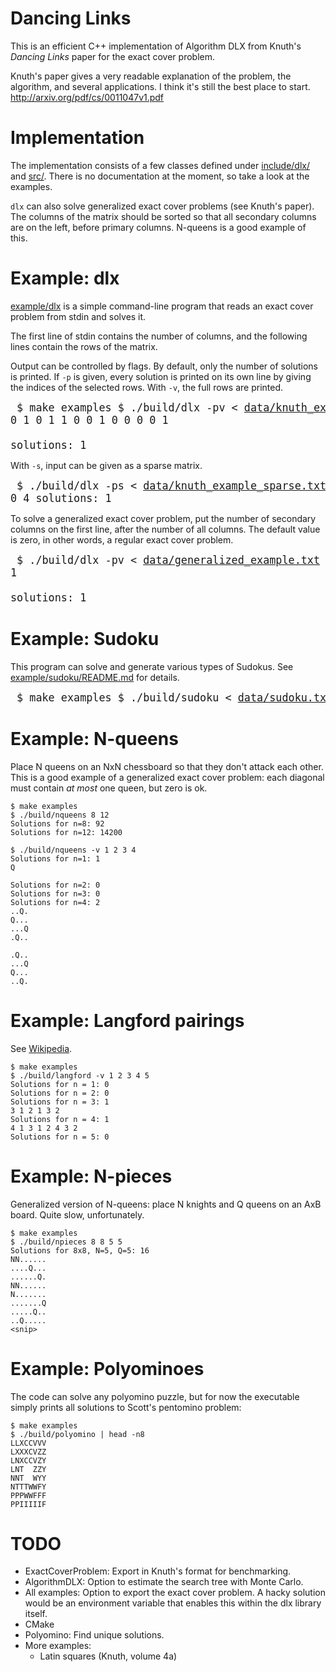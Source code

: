 Dancing Links
=============

This is an efficient C++ implementation of Algorithm DLX from Knuth's *Dancing
Links* paper for the exact cover problem.

Knuth's paper gives a very readable explanation of the problem, the algorithm,
and several applications. I think it's still the best place to start.
http://arxiv.org/pdf/cs/0011047v1.pdf

Implementation
==============

The implementation consists of a few classes defined under
[include/dlx/](include/dlx/) and [src/](src/). There is no documentation at the
moment, so take a look at the examples.

`dlx` can also solve generalized exact cover problems (see Knuth's paper). The
columns of the matrix should be sorted so that all secondary columns are on the
left, before primary columns. N-queens is a good example of this.

Example: dlx
============

[example/dlx](example/dlx) is a simple command-line program that reads an exact
cover problem from stdin and solves it.

The first line of stdin contains the number of columns, and the following lines
contain the rows of the matrix.

Output can be controlled by flags. By default, only the number of solutions is
printed. If `-p` is given, every solution is printed on its own line by giving
the indices of the selected rows. With `-v`, the full rows are printed.

<big><pre>
$ make examples
$ ./build/dlx -pv < [data/knuth\_example.txt](data/knuth_example.txt)
1 0 0 1 0 0 0
0 0 1 0 1 1 0
0 1 0 0 0 0 1<br><br>solutions: 1
</pre></big>

With `-s`, input can be given as a sparse matrix.

<big><pre>
$ ./build/dlx -ps < [data/knuth\_example\_sparse.txt](data/knuth_example_sparse.txt)
3 0 4
solutions: 1
</pre></big>

To solve a generalized exact cover problem, put the number of secondary columns
on the first line, after the number of all columns. The default value is zero,
in other words, a regular exact cover problem.

<big><pre>
$ ./build/dlx -pv < [data/generalized\_example.txt](data/generalized_example.txt)
0 1 1<br><br>solutions: 1
</pre></big>

Example: Sudoku
===============

This program can solve and generate various types of Sudokus. See
[example/sudoku/README.md](example/sudoku/README.md) for details.

<big><pre>
$ make examples
$ ./build/sudoku < [data/sudoku.txt](data/sudoku.txt)
[output](https://gist.github.com/jlaire/4429d93d016b73ef6511)
</pre></big>

Example: N-queens
=================

Place N queens on an NxN chessboard so that they don't attack each other. This
is a good example of a generalized exact cover problem: each diagonal must
contain *at most* one queen, but zero is ok.

```
$ make examples
$ ./build/nqueens 8 12
Solutions for n=8: 92
Solutions for n=12: 14200
```

```
$ ./build/nqueens -v 1 2 3 4
Solutions for n=1: 1
Q

Solutions for n=2: 0
Solutions for n=3: 0
Solutions for n=4: 2
..Q.
Q...
...Q
.Q..

.Q..
...Q
Q...
..Q.
```

Example: Langford pairings
==========================

See [Wikipedia](https://en.wikipedia.org/wiki/Langford_pairing).

    $ make examples
    $ ./build/langford -v 1 2 3 4 5
    Solutions for n = 1: 0
    Solutions for n = 2: 0
    Solutions for n = 3: 1
    3 1 2 1 3 2
    Solutions for n = 4: 1
    4 1 3 1 2 4 3 2
    Solutions for n = 5: 0

Example: N-pieces
=================

Generalized version of N-queens: place N knights and Q queens on an AxB board.
Quite slow, unfortunately.

    $ make examples
    $ ./build/npieces 8 8 5 5
    Solutions for 8x8, N=5, Q=5: 16
    NN......
    ....Q...
    ......Q.
    NN......
    N.......
    .......Q
    .....Q..
    ..Q.....
    <snip>

Example: Polyominoes
====================

The code can solve any polyomino puzzle, but for now the executable simply
prints all solutions to Scott's pentomino problem:

    $ make examples
    $ ./build/polyomino | head -n8
    LLXCCVVV
    LXXXCVZZ
    LNXCCVZY
    LNT  ZZY
    NNT  WYY
    NTTTWWFY
    PPPWWFFF
    PPIIIIIF

TODO
====

  - ExactCoverProblem: Export in Knuth's format for benchmarking.
  - AlgorithmDLX: Option to estimate the search tree with Monte Carlo.
  - All examples: Option to export the exact cover problem. A hacky solution
    would be an environment variable that enables this within the dlx library
    itself.
  - CMake
  - Polyomino: Find unique solutions.
  - More examples:
    * Latin squares (Knuth, volume 4a)
